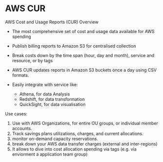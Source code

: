 # AWS CUR

AWS Cost and Usage Reports (CUR) Overview

* The most comprehensive set of cost and usage data available for AWS spending
* Publish billing reports to Amazon S3 for centralised collection
* Break costs down by the time span (hour, day and month),  service and resource, or by tags
* AWS CUR updates reports in Amazon S3 buckets once a day using CSV formats.&#x20;
*   Easily integrate with service like:

    * Athena, for data Analysis &#x20;
    * Redshift, for data transformation&#x20;
    * QuickSight, for data visualisation



Use cases:

1. Use with AWS Organizations, for entire OU groups, or individual member accounts.
2. Track savings plans utilizations, charges, and current allocations.&#x20;
3. monitor on-demand capacity reservations.&#x20;
4. break down your AWS data transfer charges (external and inter-regions)
5. It allows to dive into cost allocation spending via tags (e.g. via enviorment a application team group)
